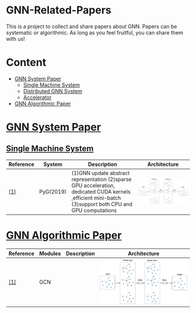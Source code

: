 # GNN-Related-Papers
This is a project to collect and share papers about GNN. Papers can be systematic or algorithmic. As long as you feel fruitful, you can share them with us!
# Content
- <a href = "#GNN System Paper">GNN System Paper</a>
  - <a href = "#Single Machine System">Single Machine System</a>
  - <a href = "#Distributed GNN System">Distributed GNN System</a>
  - <a href = "#Accelerator">Accelerator</a>
- <a href = "#GNN Algorithmic Paper">GNN Algorithmic Paper</a>

# [GNN System Paper](#content)
## [Single Machine System](#content)
| Reference                       | System | Description                                                  | Architecture                            |
| ------------------------------- | ------- | ------------------------------------------------------------ | --------------------------------------- |
| <a href = "https://openreview.net/pdf?id=SJU4ayYgl">[1]</a> | PyG(2019)     | (1)GNN update abstract representation (2)sparse GPU acceleration, dedicated CUDA kernels ,efficient mini-batch (3)support both CPU and GPU computations | ![GCN](./image/algorithmic/GCN.png) |



# [GNN Algorithmic Paper](#content)
| Reference                       | Modules | Description                                                  | Architecture                            |
| ------------------------------- | ------- | ------------------------------------------------------------ | --------------------------------------- |
| <a href = "https://openreview.net/pdf?id=SJU4ayYgl">[1]</a> | GCN     |  | ![GCN](./image/algorithmic/GCN.png) |
